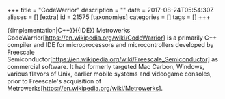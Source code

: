 +++
title = "CodeWarrior"
description = ""
date = 2017-08-24T05:54:30Z
aliases = []
[extra]
id = 21575
[taxonomies]
categories = []
tags = []
+++

{{implementation|C++}}{{IDE}}
Metrowerks CodeWarrior[https://en.wikipedia.org/wiki/CodeWarrior] is a primarily C++ compiler and IDE for microprocessors and microcontrollers developed by Freescale Semiconductor[https://en.wikipedia.org/wiki/Freescale_Semiconductor] as commercial software. It had formerly targeted Mac Carbon, Windows, various flavors of Unix, earlier mobile systems and videogame consoles, prior to Freescale's acquisition of Metrowerks[https://en.wikipedia.org/wiki/Metrowerks].
